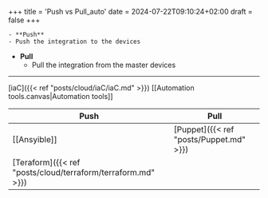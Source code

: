 +++
title = 'Push vs Pull_auto'
date = 2024-07-22T09:10:24+02:00
draft = false
+++

    - **Push**
	- Push the integration to the devices
- **Pull**
	- Pull the integration from the master  devices 


---
[iaC]({{< ref "posts/cloud/iaC/iaC.md" >}})
[[Automation tools.canvas|Automation tools]]

| Push         | Pull       |
| ------------ | ---------- |
| [[Ansyible]] | [Puppet]({{< ref "posts/Puppet.md" >}}) |
| [Teraform]({{< ref "posts/cloud/terraform/terraform.md" >}}) |            |
